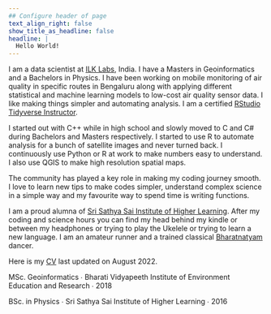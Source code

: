 ```yaml
---
## Configure header of page
text_align_right: false
show_title_as_headline: false
headline: |
  Hello World!
---
```


<!-- this is a subheadline -->
I am a data scientist at [ILK Labs](https://www.ilklabs.com/), India. I have a Masters in Geoinformatics and a Bachelors in Physics. I have been working on mobile monitoring of air quality in specific routes in Bengaluru along with applying different statistical and machine learning models to low-cost air quality sensor data. I like making things simpler and automating analysis. I am a certified [RStudio Tidyverse Instructor](https://education.rstudio.com/trainers/people/upadhya+adithi/).  

I started out with C++ while in high school and slowly moved to C and C# during Bachelors and Masters respectively. I started to use R to automate analysis for a bunch of satellite images and never turned back. I continuously use Python or R at work to make numbers easy to understand. I also use QGIS to make high resolution spatial maps. 

The community has played a key role in making my coding journey smooth. I love to learn new tips to make codes simpler, understand complex science in a simple way and my favourite way to spend time is writing functions.

I am a proud alumna of [Sri Sathya Sai Institute of Higher Learning](https://www.sssihl.edu.in/). After my coding and science hours you can find my head behind my kindle or between my headphones or trying to play the Ukelele or trying to learn a new language. I am an amateur runner and a trained classical [Bharatnatyam](https://en.wikipedia.org/wiki/Bharatanatyam) dancer. 

Here is my [CV](/about/header/Upadhya_CV_2021.pdf) last updated on August 2022.


<i class="fas fa-graduation-cap pr2"></i>MSc. Geoinformatics  &#8729;
 Bharati Vidyapeeth Institute of Environment Education and Research  &#8729;  2018

<i class="fas fa-graduation-cap pr2"></i>BSc. in Physics  &#8729;
    Sri Sathya Sai Institute of Higher Learning  &#8729;  2016
    